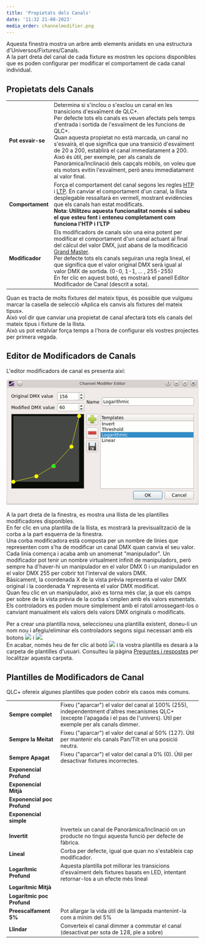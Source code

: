 ```yaml
---
title: 'Propietats dels Canals'
date: '11:32 21-08-2023'
media_order: channelmodifier.png
---
```


Aquesta finestra mostra un arbre amb elements anidats en una estructura d'Universos/Fixtures/Canals.  
A la part dreta del canal de cada fixture es mostren les opcions disponibles que es poden configurar per modificar el comportament de cada canal individual.

Propietats dels Canals
-------------------

|     |     |
| --- | --- |
| **Pot esvair-se** | Determina si s'inclou o s'exclou un canal en les transicions d'esvaïment de QLC+.  <br>Per defecte tots els canals es veuen afectats pels temps d'entrada i sortida de l'esvaïment de les funcions de QLC+.  <br>Quan aquesta propietat no està marcada, un canal no s'esvairà, el que significa que una transició d'esvaïment de 20 a 200, establirà el canal immediatament a 200.  <br>Això és útil, per exemple, per als canals de Panoràmica/Inclinació dels capçals mòbils, on voleu que els motors evitin l'esvaïment, però aneu immediatament al valor final. |
| **Comportament** | Força el comportament del canal segons les regles [HTP](/basics/glossary-and-concepts#htp) i [LTP](/basics/glossary-and-concepts#ltp). En canviar el comportament d'un canal, la llista desplegable ressaltarà en vermell, mostrant evidències que els canals han estat modificats.  <br>**Nota: Utilitzeu aquesta funcionalitat només si sabeu el que esteu fent i enteneu completament com funciona l'HTP i l'LTP** |
| **Modificador** | Els modificadors de canals són una eina potent per modificar el comportament d'un canal actuant al final del càlcul del valor DMX, just abans de la modificació [Grand Master](/basics/glossary-and-concepts#gran-mestre).  <br>Per defecte tots els canals seguiran una regla lineal, el que significa que el valor original DMX serà igual al valor DMX de sortida. (0-0, 1-1, ... , 255-255) <br>En fer clic en aquest botó, es mostrarà el panell Editor Modificador de Canal (descrit a sota). |


Quan es tracta de molts fixtures del mateix tipus, és possible que vulgueu marcar la casella de selecció «Aplica els canvis als fixtures del mateix tipus».  
Això vol dir que canviar una propietat de canal afectarà tots els canals del mateix tipus i fixture de la llista.  
Això us pot estalviar força temps a l'hora de configurar els vostres projectes per primera vegada.

Editor de Modificadors de Canals
-----------------------

L'editor modificadors de canal es presenta així:

![](channel_modifier.png)

A la part dreta de la finestra, es mostra una llista de les plantilles modificadores disponibles.  
En fer clic en una plantilla de la llista, es mostrarà la previsualització de la corba a la part esquerra de la finestra.  
Una corba modificadora està composta per un nombre de línies que representen com s'ha de modificar un canal DMX quan canvia el seu valor.  
Cada línia comença i acaba amb un anomenat "manipulador". Un modificador pot tenir un nombre virtualment infinit de manipuladors, però sempre ha d'haver-hi un manipulador en el valor DMX 0 i un manipulador en el valor DMX 255 per cobrir tot l'interval de valors DMX.  
Bàsicament, la coordenada X de la vista prèvia representa el valor DMX original i la coordenada Y representa el valor DMX modificat.  
Quan feu clic en un manipulador, això es torna més clar, ja que els camps per sobre de la vista prèvia de la corba s'omplen amb els valors esmentats.  
Els controladors es poden moure simplement amb el ratolí arrossegant-los o canviant manualment els valors dels valors DMX originals o modificats.

Per a crear una plantilla nova, seleccioneu una plantilla existent, doneu-li un nom nou i afegiu/eliminar els controladors segons sigui necessari amb els botons ![](/basics/edit_add.png) i ![](/basics/edit_remove.png).  
En acabar, només heu de fer clic al botó ![](/basics/filesave.png) i la vostra plantilla es desarà a la carpeta de plantilles d'usuari. Consulteu la pàgina [Preguntes i respostes](/basics/questions-and-answers) per localitzar aquesta carpeta.

Plantilles de Modificadors de Canal
--------------------------

QLC+ ofereix algunes plantilles que poden cobrir els casos més comuns.

|     |     |
| --- | --- |
| **Sempre complet** | Fixeu ("aparcar") el valor del canal al 100% (255), independentment d'altres mecanismes QLC+ (excepte l'apagada i el pas de l'univers). Útil per exemple per als canals dimmer. |
| **Sempre la Meitat** | Fixeu ("aparcar") el valor del canal al 50% (127). Útil per mantenir els canals Pan/Tilt en una posició neutra. |
| **Sempre Apagat** | Fixeu ("aparcar") el valor del canal a 0% (0). Útil per desactivar fixtures incorrectes. |
| **Exponencial Profund** |     |
| **Exponencial Mitjà** |     |
| **Exponencial poc Profund** |     |
| **Exponencial simple** |     |
| **Invertit** | Inverteix un canal de Panoràmica/Inclinació on un producte no tingui aquesta funció per defecte de fàbrica. |
| **Lineal** | Corba per defecte, igual que quan no s'estableix cap modificador. |
| **Logarítmic Profund** | Aquesta plantilla pot millorar les transicions d'esvaïment dels fixtures basats en LED, intentant retornar-los a un efecte més lineal |
| **Logarítmic Mitjà** |
| **Logarítmic poc Profund** |
| **Preescalfament 5%** | Pot allargar la vida útil de la làmpada mantenint-la com a mínim del 5% |
| **Llindar** | Converteix el canal dimmer a commutar el canal (desactivat per sota de 128, ple a sobre) |
